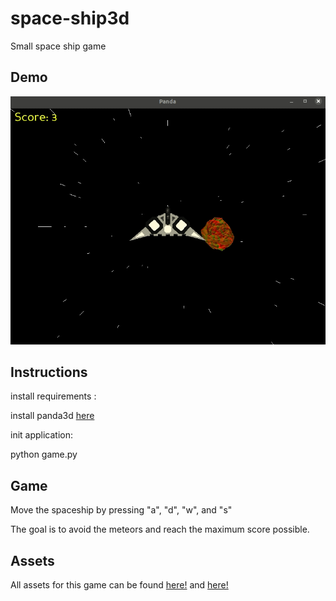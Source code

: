 # space-ship3d
Small space ship game 


## Demo

![alt text](https://github.com/caiovini/space-ship3d/blob/main/Demo.gif)

## Instructions 

install requirements :<br/>

install panda3d [here](https://www.panda3d.org/download/sdk-1-10-4-1/)<br/>

init application:<br/>

python game.py<br/>

## Game

Move the spaceship by pressing "a", "d", "w", and "s"<br/>

The goal is to avoid the meteors and reach the maximum score possible.<br/>

## Assets

All assets for this game can be found [here!](https://opengameart.org/content/asteroids) and [here!](https://opengameart.org/content/spaceships-6)
